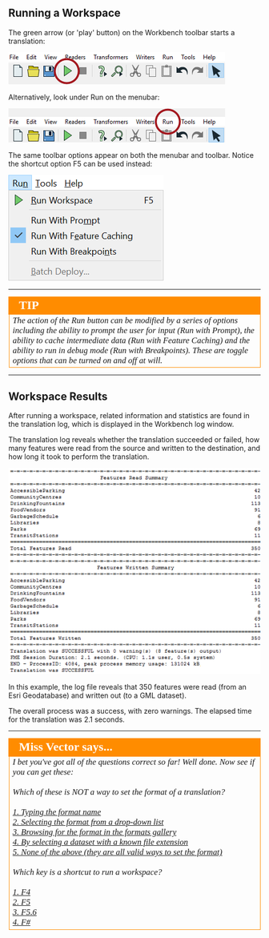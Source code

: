 ## Running a Workspace ##

The green arrow (or 'play' button) on the Workbench toolbar starts a translation:

![](./Images/Img1.021.RunningWorkspace1.png)

Alternatively, look under Run on the menubar:

![](./Images/Img1.022.RunningWorkspace2.png)

The same toolbar options appear on both the menubar and toolbar. Notice the shortcut option F5 can be used instead:

![](./Images/Img1.023.RunningWorkspace3.png)

---

<!--Tip Section-->

<table style="border-spacing: 0px">
<tr>
<td style="vertical-align:middle;background-color:darkorange;border: 2px solid darkorange">
<i class="fa fa-info-circle fa-lg fa-pull-left fa-fw" style="color:white;padding-right: 12px;vertical-align:text-top"></i>
<span style="color:white;font-size:x-large;font-weight: bold;font-family:serif">TIP</span>
</td>
</tr>

<tr>
<td style="border: 1px solid darkorange">
<span style="font-family:serif; font-style:italic; font-size:larger">
The action of the Run button can be modified by a series of options including the ability to prompt the user for input (Run with Prompt), the ability to cache intermediate data (Run with Feature Caching) and the ability to run in debug mode (Run with Breakpoints). These are toggle options that can be turned on and off at will.
</span>
</td>
</tr>
</table>

---

## Workspace Results ##
After running a workspace, related information and statistics are found in the translation log, which is displayed in the Workbench log window.

The translation log reveals whether the translation succeeded or failed, how many features were read from the source and written to the destination, and how long it took to perform the translation.

![](./Images/Img1.024.TranslationResults.png)

In this example, the log file reveals that 350 features were read (from an Esri Geodatabase) and written out (to a GML dataset).

The overall process was a success, with zero warnings. The elapsed time for the translation was 2.1 seconds.

---

<!--Person X Says Section-->

<table style="border-spacing: 0px">
<tr>
<td style="vertical-align:middle;background-color:darkorange;border: 2px solid darkorange">
<i class="fa fa-quote-left fa-lg fa-pull-left fa-fw" style="color:white;padding-right: 12px;vertical-align:text-top"></i>
<span style="color:white;font-size:x-large;font-weight: bold;font-family:serif">Miss Vector says...</span>
</td>
</tr>

<tr>
<td style="border: 1px solid darkorange">
<span style="font-family:serif; font-style:italic; font-size:larger">
I bet you've got all of the questions correct so far! Well done. Now see if you can get these:
<br><br>Which of these is NOT a way to set the format of a translation?
<br><br><a href="http://52.73.3.37/fmedatastreaming/Manual/QAResponse2017.fmw?chapter=1&question=8&answer=1&DestDataset_TEXTLINE=C%3A%5CFMEOutput%5CQAResponse.html">1. Typing the format name</a>
<br><a href="http://52.73.3.37/fmedatastreaming/Manual/QAResponse2017.fmw?chapter=1&question=8&answer=2&DestDataset_TEXTLINE=C%3A%5CFMEOutput%5CQAResponse.html">2. Selecting the format from a drop-down list</a>
<br><a href="http://52.73.3.37/fmedatastreaming/Manual/QAResponse2017.fmw?chapter=1&question=8&answer=3&DestDataset_TEXTLINE=C%3A%5CFMEOutput%5CQAResponse.html">3. Browsing for the format in the formats gallery</a>
<br><a href="http://52.73.3.37/fmedatastreaming/Manual/QAResponse2017.fmw?chapter=1&question=8&answer=4&DestDataset_TEXTLINE=C%3A%5CFMEOutput%5CQAResponse.html">4. By selecting a dataset with a known file extension</a>
<br><a href="http://52.73.3.37/fmedatastreaming/Manual/QAResponse2017.fmw?chapter=1&question=8&answer=5&DestDataset_TEXTLINE=C%3A%5CFMEOutput%5CQAResponse.html">5. None of the above (they are all valid ways to set the format)</a>
<br><br>Which key is a shortcut to run a workspace?
<br><br><a href="http://52.73.3.37/fmedatastreaming/Manual/QAResponse2017.fmw?chapter=1&question=9&answer=1&DestDataset_TEXTLINE=C%3A%5CFMEOutput%5CQAResponse.html">1. F4</a>
<br><a href="http://52.73.3.37/fmedatastreaming/Manual/QAResponse2017.fmw?chapter=1&question=9&answer=2&DestDataset_TEXTLINE=C%3A%5CFMEOutput%5CQAResponse.html">2. F5</a>
<br><a href="http://52.73.3.37/fmedatastreaming/Manual/QAResponse2017.fmw?chapter=1&question=9&answer=3&DestDataset_TEXTLINE=C%3A%5CFMEOutput%5CQAResponse.html">3. F5.6</a>
<br><a href="http://52.73.3.37/fmedatastreaming/Manual/QAResponse2017.fmw?chapter=1&question=9&answer=4&DestDataset_TEXTLINE=C%3A%5CFMEOutput%5CQAResponse.html">4. F#</a>
</span>
</td>
</tr>
</table>
